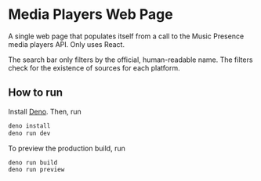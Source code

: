 # Media Players Web Page

A single web page that populates itself from a call to the Music Presence media players API. Only uses React.

The search bar only filters by the official, human-readable name. The filters check for the existence of sources for each platform.

## How to run

Install [Deno](https://deno.land). Then, run

```sh
deno install
deno run dev
```

To preview the production build, run
```sh
deno run build
deno run preview
```